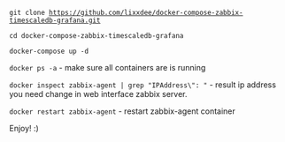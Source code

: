 <code>git clone https://github.com/lixxdee/docker-compose-zabbix-timescaledb-grafana.git</code>

<code>cd docker-compose-zabbix-timescaledb-grafana</code>

<code>docker-compose up -d</code>

<code>docker ps -a</code> - make sure all containers are is running

<code>docker inspect zabbix-agent | grep "IPAddress\\": "</code> - result ip address you need change in web interface zabbix server.

<code>docker restart zabbix-agent</code> - restart zabbix-agent container

Enjoy! :)
